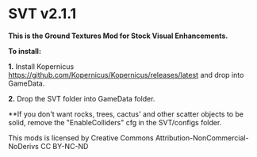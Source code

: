 # SVT v2.1.1

**This is the Ground Textures Mod for Stock Visual Enhancements.**

**To install:**

**1.** Install Kopernicus https://github.com/Kopernicus/Kopernicus/releases/latest
and drop into GameData.

**2.** Drop the SVT folder into GameData folder.

**If you don't want rocks, trees, cactus' and other scatter objects to be solid, remove the "EnableColliders" cfg in the SVT/configs folder.


This mods is licensed by Creative Commons Attribution-NonCommercial-NoDerivs 
CC BY-NC-ND 


